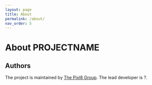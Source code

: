 ```yaml
---
layout: page
title: About
permalink: /about/
nav_order: 5
---
```


# About PROJECTNAME


## Authors

The project is maintained by [The Pixl8 Group](https://www.pixl8.co.uk). The lead developer is ?.